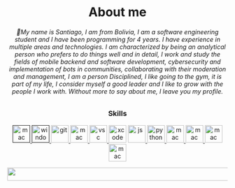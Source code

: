 
      
<div align="center">
 <h1>About me</h1>
  <h6> 👋My name is Santiago, I am from Bolivia, I am a software engineering student and I have been programming for 4 years. I have experience in multiple areas and technologies. I am characterized by being an analytical person who prefers to do things well and in detail, I work and study the fields of mobile backend and software development, cybersecurity and implementation of bots in communities, collaborating with their moderation and management, I am a person Disciplined, I like going to the gym, it is part of my life, I consider myself a good leader and I like to grow with the people I work with. Without more to say about me, I leave you my profile.
        
 </h6>
</div>

<div align="center">
       <h2></h2>
 <h3>Skills</h3>
<p align="center"> <a href=" " target="_blank" rel="noreferrer"> <img src="https://cdn-icons-png.freepik.com/512/2/2235.png" alt="mac" width="40" height="40"/> </a> <a href=" " target="_blank" rel="noreferrer"> <img src="https://upload.wikimedia.org/wikipedia/commons/thumb/5/5f/Windows_logo_-_2012.svg/768px-Windows_logo_-_2012.svg.png" alt="window" width="40" height="40"/> </a> <a href="https://git-scm.com/" target="_blank" rel="noreferrer"> <img src="https://git-scm.com/images/logos/downloads/Git-Icon-1788C.png" alt="git" width="40" height="40"/> </a> <a href="https://www.kali.org/" target="_blank" rel="noreferrer"> <img src="https://store-images.s-microsoft.com/image/apps.26197.14261911708180816.c01bff75-7a55-49bc-bee2-a833cb67216d.21700488-d81b-48e0-bbf7-1d7f90afd071" alt="mac" width="40" height="40"/></a><a href="https://code.visualstudio.com/" target="_blank" rel="noreferrer"> <img src="https://upload.wikimedia.org/wikipedia/commons/thumb/9/9a/Visual_Studio_Code_1.35_icon.svg/2048px-Visual_Studio_Code_1.35_icon.svg.png" alt="vsc" width="40" height="40"/> </a> <a href="https://developer.apple.com/xcode/" target="_blank" rel="noreferrer"> <img src="https://is1-ssl.mzstatic.com/image/thumb/Purple116/v4/d0/3b/25/d03b25fa-e4af-f489-df82-9188f9135a66/Xcode-85-220-0-4-2x-sRGB.png/1200x630bb.png" alt="xcode" width="40" height="40"/></a> <a href="https://developer.mozilla.org/es/docs/Web/JavaScript" target="_blank" rel="noreferrer"> <img src="https://upload.wikimedia.org/wikipedia/commons/thumb/9/99/Unofficial_JavaScript_logo_2.svg/1200px-Unofficial_JavaScript_logo_2.svg.png" alt="js" width="40" height="40"/> </a> <a href="https://www.python.org/" target="_blank" rel="noreferrer"> <img src="https://upload.wikimedia.org/wikipedia/commons/thumb/0/0a/Python.svg/640px-Python.svg.png" alt="python" width="40" height="40"/> </a> <a href="https://nodejs.org/en" target="_blank" rel="noreferrer"> <img src="https://cdn-icons-png.flaticon.com/512/919/919825.png" alt="mac" width="40" height="40"/> </a> <a href="https://www.electronjs.org/es/" target="_blank" rel="noreferrer"> <img src="https://upload.wikimedia.org/wikipedia/commons/thumb/9/91/Electron_Software_Framework_Logo.svg/1200px-Electron_Software_Framework_Logo.svg.png" alt="mac" width="40" height="40"/> </a> <a href="https://www.mongodb.com/es" target="_blank" rel="noreferrer"> <img src="https://www.opc-router.de/wp-content/uploads/2021/03/mongodb_thumbnail.png" alt="mac" width="40" height="40"/> </a> <a href="https://es.wikipedia.org/wiki/SQL" target="_blank" rel="noreferrer"> <img src="https://www.pontia.tech/wp-content/uploads/2023/06/Imagen1.png" alt="mac" width="40" height="40"/> </a> 
 </div>

<p align="center"> <img src="https://img.wattpad.com/686962e3eadf520a3e268ab3d13ac91b184f7ee2/68747470733a2f2f73332e616d617a6f6e6177732e636f6d2f776174747061642d6d656469612d736572766963652f53746f7279496d6167652f356f476834446c444173395361413d3d2d313036353636353630392e313637633064643963616639356132663330383737343939313335312e676966" width="1000" height="30"/>
